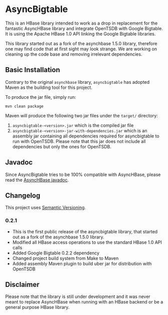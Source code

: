 # AsyncBigtable 

This is an HBase library intended to work as a drop in replacement for the
fantastic AsyncHBase library and integrate OpenTSDB with Google Bigtable.
It is using the Apache HBase 1.0 API linking the Google Bigtable
libraries. 

This library started out as a fork of the asynchbase 1.5.0 library, therefore one may 
find code that at first sight may look strange. We are working on cleaning
up the code base and removing irrelevant dependencies.

## Basic Installation

Contrary to the original `asynchbase` library, `asyncbigtable` has adopted Maven
as the building tool for this project.

To produce the jar file, simply run:

    mvn clean package

Maven will produce the following two jar files under the `target/` directory:

1. `asyncbigtable-<version>.jar` which is the compiled jar file
2. `asyncbigtable-<version>-jar-with-dependencies.jar` which is an assembly jar containing 
all dependencies required for asyncbigtable to run with OpenTSDB. Please note that this 
jar does not include all dependencies but only the ones for OpenTSDB.

## Javadoc

Since AsyncBigtable tries to be 100% compatible with AsyncHBase, please read the 
[AsyncHBase javadoc](http://opentsdb.github.io/asynchbase/javadoc/index.html).

## Changelog

This project uses [Semantic Versioning](http://semver.org/).

### 0.2.1

- This is the first public release of the asyncbigtable library, that
started out as a fork of the asynchbase 1.5.0 library.
- Modified all HBase access operations to use the standard HBase 1.0 API calls
- Added Google Bigtable 0.2.2 dependency
- Changed project build system from Make to Maven
- Added assembly Maven plugin to build uber jar for distribution with OpenTSDB

## Disclaimer

Please note that the library is still under development and it was never meant
to replace AsyncHBase when running with an HBase backend or be a general
purpose HBase library.
